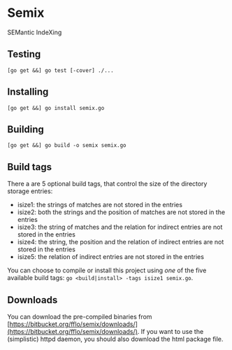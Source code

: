 # Semix
SEMantic IndeXing

## Testing
`[go get &&] go test [-cover] ./...`

## Installing
`[go get &&] go install semix.go`

## Building
`[go get &&] go build -o semix semix.go`

## Build tags
There a are 5 optional build tags, that control the size of the
directory storage entries:

 * isize1: the strings of matches are not stored in the entries
 * isize2: both the strings and the position of matches are not stored in the entries
 * isize3: the string of matches and the relation for indirect entries
   are not stored in the entries
 * isize4: the string, the position and the relation of indirect entries
   are not stored in the entries
 * isize5: the relation of indirect entries are not stored in the entries

You can choose to compile or install this project using *one* of
the five available build tags: `go <build|install> -tags isize1 semix.go`.

## Downloads
You can download the pre-compiled binaries from
[https://bitbucket.org/fflo/semix/downloads/](https://bitbucket.org/fflo/semix/downloads/).
If you want to use the (simplistic) httpd daemon,
you should also download the html package file.
